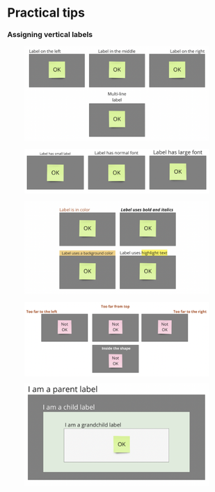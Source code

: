 # Practical tips

### Assigning vertical labels

<figure><img src="../.gitbook/assets/VisualData_tips_verticalLeftRight_01.png" alt=""><figcaption></figcaption></figure>

<figure><img src="../.gitbook/assets/VisualData_tips_verticalFontSize_01.png" alt=""><figcaption></figcaption></figure>

<figure><img src="../.gitbook/assets/VisualData_tips_verticalDiffLabels_01.png" alt=""><figcaption></figcaption></figure>

<figure><img src="../.gitbook/assets/VisualData_tips_verticalNotOK_01.png" alt=""><figcaption></figcaption></figure>

<figure><img src="../.gitbook/assets/VisualData_tips_nesting_01.png" alt=""><figcaption></figcaption></figure>
